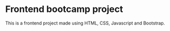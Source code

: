 # Frontend bootcamp project
This is a frontend project made using HTML, CSS, Javascript and Bootstrap.
